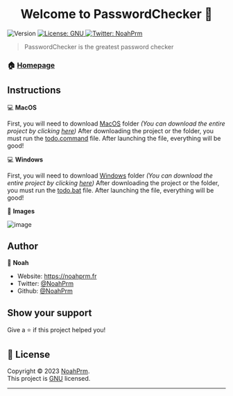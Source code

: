 <h1 align="center">Welcome to PasswordChecker 👋</h1>
<p>
  <img alt="Version" src="https://img.shields.io/badge/version-1.0.1-blue.svg?cacheSeconds=2592000" />
  <a href="https://github.com/NoahPrm/PasswordChecker/blob/main/LICENSE" target="_blank">
    <img alt="License: GNU" src="https://img.shields.io/badge/License-GNU-blue.svg" />
  </a>
  <a href="https://twitter.com/NoahPrm" target="_blank">
    <img alt="Twitter: NoahPrm" src="https://img.shields.io/twitter/follow/NoahPrm.svg?style=social" />
  </a>
</p>

> PasswordChecker is the greatest password checker 

### 🏠 [Homepage](https://github.com/NoahPrm/TodoScript)

## Instructions

💻 **MacOS**

First, you will need to download [MacOS](https://github.com/NoahPrm/TodoScript/tree/main/MacOS) folder _(You can download the entire project by clicking [here](https://github.com/NoahPrm/TodoScript/archive/refs/heads/main.zip))_
After downloading the project or the folder, you must run the [todo.command](https://github.com/NoahPrm/TodoScript/blob/main/MacOS/todo.command) file.
After launching the file, everything will be good!

💻 **Windows**

First, you will need to download [Windows](https://github.com/NoahPrm/TodoScript/tree/main/Windows) folder _(You can download the entire project by clicking [here](https://github.com/NoahPrm/TodoScript/archive/refs/heads/main.zip))_
After downloading the project or the folder, you must run the [todo.bat](https://github.com/NoahPrm/TodoScript/blob/main/Windows/todo.bat) file.
After launching the file, everything will be good!

📸 **Images**

![image](https://cdn.noahprm.fr/images/d452fG78.gif)

## Author

👤 **Noah**

* Website: https://noahprm.fr
* Twitter: [@NoahPrm](https://twitter.com/NoahPrm)
* Github: [@NoahPrm](https://github.com/NoahPrm)

## Show your support

Give a ⭐️ if this project helped you!

## 📝 License

Copyright © 2023 [NoahPrm](https://github.com/NoahPrm).<br />
This project is [GNU](https://github.com/NoahPrm/TodoScript/blob/main/LICENSE) licensed.

***
